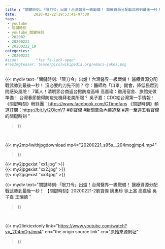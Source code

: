 ```yaml
---
title : "關鍵時刻:「限刀令」出爐！台灣醫界一級戰備！ 醫療資源分配戰武肺到最後一秒！ 【關鍵時刻】20200221-2劉寶傑 姚惠珍 徐上富 高嘉瑜 吳子嘉 王瑞德 "
date:        2020-02-22T19:53:41-07:00
tags:
 - youtube
 - 關鍵時刻
 - youtube_關鍵時刻
 - 202002
 - 20200222
 - 20200222_19
categories:
 - 20200222
#icon:        "fas fa-lock-open"
#resImgTeaser: teaserpics/wikipedia.org/emacs-jokes.png
---
```


{{< mydiv text="關鍵時刻:「限刀令」出爐！台灣醫界一級戰備！ 醫療資源分配戰武肺到最後一秒！ 沒必要的刀先不開？ 徐：醫師為「口罩」開會，降低民眾到院感染風險！ 7萬人！清明節台商返台掀防疫高峰 高嘉瑜：徵用宿舍、旅館先做準備！ 台灣春節搶得防疫先機拜老美所賜？ 吳子嘉：CDC給台灣第一手情報！  《關鍵時刻》粉絲團：https://www.facebook.com/CTimefans 《關鍵時刻》頻道訂閱：https://bit.ly/2OlcnV7  #劉寶傑 #新聞萬象內幕追擊 #週一至週五看寶傑的關鍵時刻 "
>}}
<br>


{{< my2mp4withjpgdownload mp4="20200221_s95s__204mogjmp4.mp4"
>}}

{{< my2jpgexist "xx1.jpg" >}}<br>
{{< my2jpgexist "xx2.jpg" >}}<br>
{{< my2jpgexist "xx3.jpg" >}}<br>



{{< mydiv text="關鍵時刻:「限刀令」出爐！台灣醫界一級戰備！ 醫療資源分配戰武肺到最後一秒！ 【關鍵時刻】20200221-2劉寶傑 姚惠珍 徐上富 高嘉瑜 吳子嘉 王瑞德 "
>}}
<br>

{{< my2linktextonly link="https://www.youtube.com/watch?v=_204mOgJmp4"
en="the origin source link" cn="原始來源網址"
>}}


<br>

